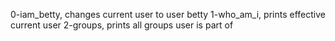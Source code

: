 0-iam_betty, changes current user to user betty
1-who_am_i, prints effective current user
2-groups, prints all groups user is part of
